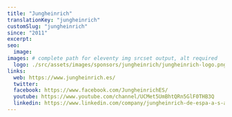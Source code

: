 ```yaml
---
title: "Jungheinrich"
translationKey: "jungheinrich"
customSlug: "jungheinrich"
since: "2011"
excerpt:
seo:
  image:
images: # complete path for eleventy img srcset output, alt required
  logo: ./src/assets/images/sponsors/jungheinrich/jungheinrich-logo.png
links:
  web: https://www.jungheinrich.es/
  twitter:
  facebook: https://www.facebook.com/JungheinrichES/
  youtube: https://www.youtube.com/channel/UCMet5UmBhtQRn5GlF0THB3Q
  linkedin: https://www.linkedin.com/company/jungheinrich-de-espa-a-s-a-u-/
---
```

